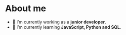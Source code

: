# About me

- 🔭 I’m currently working as a **junior developer**.
- 🌱 I’m currently learning **JavaScript, Python and SQL**.


